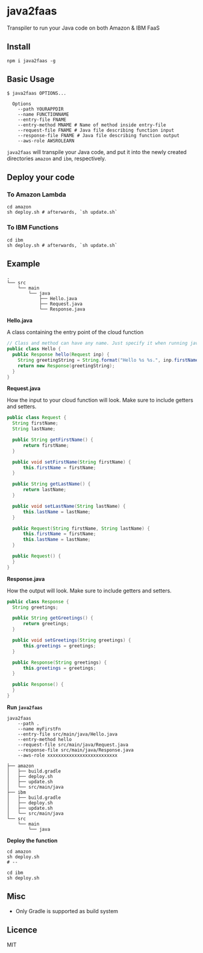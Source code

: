 # java2faas

Transpiler to run your Java code on both Amazon & IBM FaaS

## Install
```shell
npm i java2faas -g
```

## Basic Usage

```shell
$ java2faas OPTIONS... 
  
  Options
    --path YOURAPPDIR 
    --name FUNCTIONNAME 
    --entry-file FNAME 
    --entry-method MNAME # Name of method inside entry-file
    --request-file FNAME # Java file describing function input
    --response-file FNAME # Java file describing function output
    --aws-role AWSROLEARN
```

`java2faas` will transpile your Java code, and put it into the newly created directories `amazon` and `ibm`, respectively.

## Deploy your code

### To Amazon Lambda

```shell
cd amazon
sh deploy.sh # afterwards, `sh update.sh`
```

### To IBM Functions

```shell
cd ibm
sh deploy.sh # afterwards, `sh update.sh`
```


## Example

```
.
└── src
    └── main
        └── java
            ├── Hello.java
            ├── Request.java 
            └── Response.java 
```

**Hello.java**

A class containing the entry point of the cloud function

```java
// Class and method can have any name. Just specify it when running java2faas
public class Hello {
  public Response hello(Request inp) { 
    String greetingString = String.format("Hello %s %s.", inp.firstName, inp.lastName);
    return new Response(greetingString);
  }
}
```

**Request.java**

How the input to your cloud function will look. Make sure to include getters and setters.

```java
public class Request {
  String firstName;
  String lastName;

  public String getFirstName() {
      return firstName;
  }

  public void setFirstName(String firstName) {
      this.firstName = firstName;
  }

  public String getLastName() {
      return lastName;
  }

  public void setLastName(String lastName) {
      this.lastName = lastName;
  }

  public Request(String firstName, String lastName) {
      this.firstName = firstName;
      this.lastName = lastName;
  }

  public Request() {
  }
}
```

**Response.java**

How the output will look. Make sure to include getters and setters.

```java
public class Response {
  String greetings;

  public String getGreetings() {
      return greetings;
  }

  public void setGreetings(String greetings) {
      this.greetings = greetings;
  }

  public Response(String greetings) {
      this.greetings = greetings;
  }

  public Response() {
  }
}
```


**Run `java2faas`**

```shell
java2faas
    --path . 
    --name myFirstFn 
    --entry-file src/main/java/Hello.java 
    --entry-method hello
    --request-file src/main/java/Request.java
    --response-file src/main/java/Response.java
    --aws-role xxxxxxxxxxxxxxxxxxxxxxxxxx
```

```
├── amazon
│   ├── build.gradle
│   ├── deploy.sh
│   ├── update.sh
│   └── src/main/java
├── ibm
│   ├── build.gradle
│   ├── deploy.sh
│   ├── update.sh
│   └── src/main/java
└── src
    └── main
        └── java

```

**Deploy the function**

```
cd amazon
sh deploy.sh
# --

cd ibm
sh deploy.sh
```

## Misc

* Only Gradle is supported as build system

## Licence

MIT